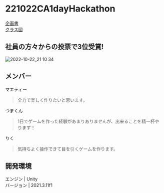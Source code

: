 # 221022CA1dayHackathon
[企画書](https://electric-bonobo-e0a.notion.site/1Day-92c425e7e3da470e9b2c569398dfd7f4)<br>
[クラス図](https://app.diagrams.net/?mode=github#HRyoMaeda2525%2F221022CA1dayHackathon%2Fmain%2F%E3%82%AF%E3%83%A9%E3%82%B9%E5%9B%B3.drawio)<br>

## 社員の方々からの投票で3位受賞!

![2022-10-22_21 10 34](https://user-images.githubusercontent.com/86392577/197343585-991a7d78-903b-4d27-8554-b3a4ab8db700.png)

## メンバー
マエティー
> 全力で楽しく作りたいと思います。

つまくん
> 1日でゲームを作った経験があまりありませんが、出来ることを精一杯やります！

りく
> 気持ちよく操作できて目を引くゲームを作ります。

## 開発環境
エンジン | Unity<br>
バージョン | 2021.3.11f1<br>
